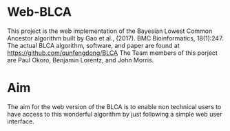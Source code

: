 # Web-BLCA
This project is the web implementation of the Bayesian Lowest Common Ancestor algorithm built by Gao et al., (2017). BMC Bioinformatics, 18(1):247. The actual BLCA algorithm, software, and paper are found at https://github.com/qunfengdong/BLCA 
The Team members of this porject are Paul Okoro, Benjamin Lorentz, and John Morris. 

# Aim
The aim for the web version of the BLCA is to enable non technical users to have access to this wonderful algorithm by just following a simple web user interface.
